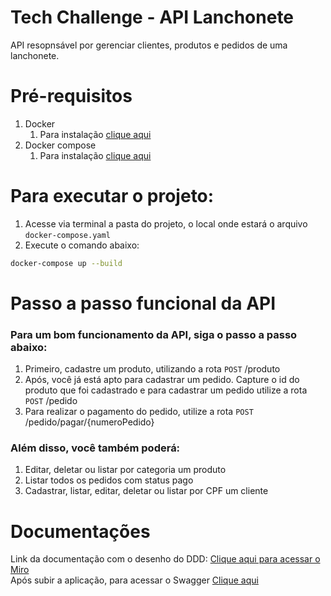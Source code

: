 # Tech Challenge - API Lanchonete

API resopnsável por gerenciar clientes, produtos e pedidos de uma lanchonete.

# Pré-requisitos
1. Docker
   1. Para instalação [clique aqui](https://www.docker.com/get-started/)
2. Docker compose
   1. Para instalação [clique aqui](https://docs.docker.com/compose/install/)

# Para executar o projeto:
1. Acesse via terminal a pasta do projeto, o local onde estará o arquivo ```docker-compose.yaml```
2. Execute o comando abaixo: 
```bash
docker-compose up --build
```

# Passo a passo funcional da API

### Para um bom funcionamento da API, siga o passo a passo abaixo: 
1. Primeiro, cadastre um produto, utilizando a rota ```POST``` /produto
2. Após, você já está apto para cadastrar um pedido. Capture o id do produto que foi cadastrado e para cadastrar um 
pedido utilize a rota ```POST``` /pedido
3. Para realizar o pagamento do pedido, utilize a rota ```POST``` /pedido/pagar/{numeroPedido}

### Além disso, você também poderá:
1. Editar, deletar ou listar por categoria um produto
2. Listar todos os pedidos com status pago
3. Cadastrar, listar, editar, deletar ou listar por CPF um cliente

# Documentações

Link da documentação com o desenho do DDD: [Clique aqui para acessar o Miro](https://miro.com/app/board/uXjVKHPTdLg=/?share_link_id=544608334788)
<br>
Após subir a aplicação, para acessar o Swagger [Clique aqui](http://localhost:8080/swagger-ui/index.html)
